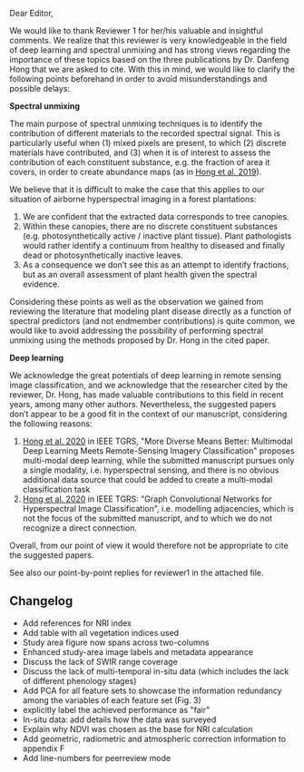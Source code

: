 Dear Editor,

We would like to thank Reviewer 1 for her/his valuable and insightful comments.
We realize that this reviewer is very knowledgeable in the field of deep learning and spectral unmixing and has strong views regarding the importance of these topics based on the three publications by Dr. Danfeng Hong that we are asked to cite.
With this in mind, we would like to clarify the following points beforehand in order to avoid misunderstandings and possible delays:

**Spectral unmixing**

The main purpose of spectral unmixing techniques is to identify the contribution of different materials to the recorded spectral signal.
This is particularly useful when (1) mixed pixels are present, to which (2) discrete materials have contributed, and (3) when it is of interest to assess the contribution of each constituent substance, e.g. the fraction of area it covers, in order to create abundance maps (as in [Hong et al. 2019](https://ieeexplore.ieee.org/abstract/document/8528557)).

We believe that it is difficult to make the case that this applies to our situation of airborne hyperspectral imaging in a forest plantations:

1. We are confident that the extracted data corresponds to tree canopies.
2. Within these canopies, there are no discrete constituent substances (e.g. photosynthetically active / inactive plant tissue). Plant pathologists would rather identify a continuum from healthy to diseased and finally dead or photosynthetically inactive leaves.
3. As a consequence we don’t see this as an attempt to identify fractions, but as an overall assessment of plant health given the spectral evidence.

Considering these points as well as the observation we gained from reviewing the literature  that modeling plant disease directly as a function of spectral predictors (and not endmember contributions) is quite common, we would like to avoid addressing the possibility of performing spectral unmixing using the methods proposed by Dr. Hong in the cited paper.

**Deep learning**

We acknowledge the great potentials of deep learning in remote sensing image classification, and we acknowledge that the researcher cited by the reviewer, Dr. Hong, has made valuable contributions to this field in recent years, among many other authors.
Nevertheless, the suggested papers don’t appear to be a good fit in the context of our manuscript, considering the following reasons:
1. [Hong et al. 2020](https://ieeexplore.ieee.org/abstract/document/9174822?casa_token=pSZixnENWygAAAAA:69eHYXkFWC3ZSKRLRFvQhrLaRXwcsap0EXM0v72Fp33gi7hYtkj1otYLwFKe1WoFKIDZvnBbbmA) in IEEE TGRS, "More Diverse Means Better: Multimodal Deep Learning Meets Remote-Sensing Imagery Classification" proposes multi-modal deep learning, while the submitted manuscript pursues only a single modality, i.e. hyperspectral sensing, and there is no obvious additional data source that could be added to create a multi-modal classification task
2. [Hong et al. 2020](https://ieeexplore.ieee.org/abstract/document/9170817/?casa_token=WfBdV-3H7YsAAAAA:5bZMwI-XqmkgIJMy59dvAiRcmLpe9uCBin9-o1QQ3FptmYXLUDXsaCDWsruolJS-l6r5FcgpBx4) in IEEE TGRS: "Graph Convolutional Networks for Hyperspectral Image Classification", i.e. modelling adjacencies, which is not the focus of the submitted manuscript, and to which we do not recognize a direct connection.

Overall, from our point of view it would therefore not be appropriate to cite the suggested papers.

See also our point-by-point replies for reviewer1 in the attached file.


## Changelog

- Add references for NRI index
- Add table with all vegetation indices used
- Study area figure now spans across two-columns
- Enhanced study-area image labels and metadata appearance
- Discuss the lack of SWIR range coverage
- Discuss the lack of multi-temporal in-situ data (which includes the lack of different phenology stages)
- Add PCA for all feature sets to showcase the information redundancy among the variables of each feature set (Fig. 3)
- explicitly label the achieved performance as "fair"
- In-situ data: add details how the data was surveyed
- Explain why NDVI was chosen as the base for NRI calculation
- Add geometric, radiometric and atmospheric correction information to appendix F
- Add line-numbers for peerreview mode
